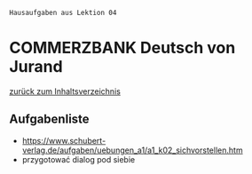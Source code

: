 `Hausaufgaben aus Lektion 04`

# COMMERZBANK Deutsch von Jurand

[zurück zum Inhaltsverzeichnis](../README.md)

## Aufgabenliste

- https://www.schubert-verlag.de/aufgaben/uebungen_a1/a1_k02_sichvorstellen.htm
- przygotować dialog pod siebie
